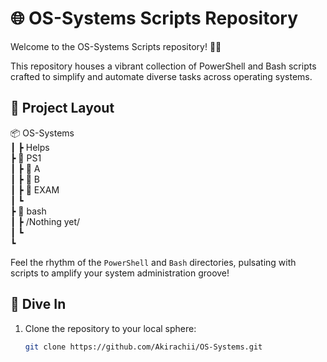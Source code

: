 # 🌐 OS-Systems Scripts Repository

Welcome to the OS-Systems Scripts repository! 🚀🌈

This repository houses a vibrant collection of PowerShell and Bash scripts crafted to simplify and automate diverse tasks across operating systems.

## 📁 Project Layout

📦 OS-Systems   
┃ ┣ Helps   
┣ 📂 PS1  
┃ ┣ 📂 A   
┃ ┣ 📂 B  
┃ ┣ 📂 EXAM  
┃ ┗         
┣ 📂 bash    
┃ ┣ /Nothing yet/  
┃ ┗  
┗


Feel the rhythm of the `PowerShell` and `Bash` directories, pulsating with scripts to amplify your system administration groove!

## 🌈 Dive In

1. Clone the repository to your local sphere:

   ```bash
   git clone https://github.com/Akirachii/OS-Systems.git
